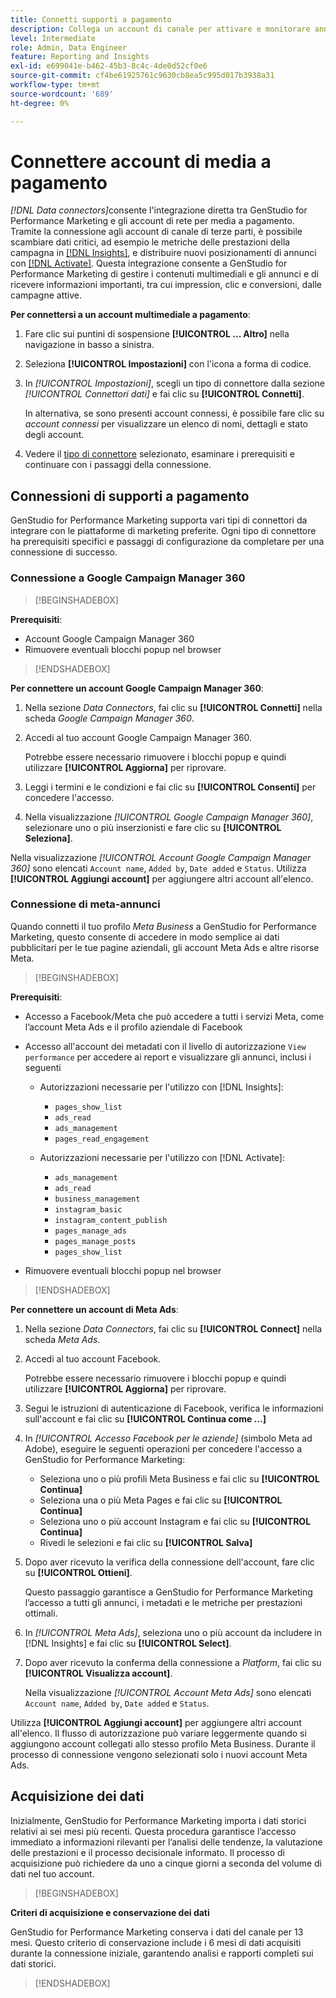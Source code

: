 ```yaml
---
title: Connetti supporti a pagamento
description: Collega un account di canale per attivare e monitorare annunci e contenuti multimediali con Adobe GenStudio for Performance Marketing.
level: Intermediate
role: Admin, Data Engineer
feature: Reporting and Insights
exl-id: e699041e-b462-45b3-8c4c-4de0d52cf0e6
source-git-commit: cf4be61925761c9630cb8ea5c995d017b3938a31
workflow-type: tm+mt
source-wordcount: '689'
ht-degree: 0%

---
```


# Connettere account di media a pagamento

_[!DNL Data connectors]_&#x200B;consente l&#39;integrazione diretta tra GenStudio for Performance Marketing e gli account di rete per media a pagamento. Tramite la connessione agli account di canale di terze parti, è possibile scambiare dati critici, ad esempio le metriche delle prestazioni della campagna in [[!DNL Insights]](/help/user-guide/insights/overview.md), e distribuire nuovi posizionamenti di annunci con [[!DNL Activate]](/help/user-guide/activation/overview.md). Questa integrazione consente a GenStudio for Performance Marketing di gestire i contenuti multimediali e gli annunci e di ricevere informazioni importanti, tra cui impression, clic e conversioni, dalle campagne attive.

**Per connettersi a un account multimediale a pagamento**:

1. Fare clic sui puntini di sospensione **[!UICONTROL ... Altro]** nella navigazione in basso a sinistra.

1. Seleziona **[!UICONTROL Impostazioni]** con l&#39;icona a forma di codice.

1. In _[!UICONTROL Impostazioni]_, scegli un tipo di connettore dalla sezione _[!UICONTROL Connettori dati]_ e fai clic su **[!UICONTROL Connetti]**.

   In alternativa, se sono presenti account connessi, è possibile fare clic su _account connessi_ per visualizzare un elenco di nomi, dettagli e stato degli account.

1. Vedere il [tipo di connettore](#connector-types) selezionato, esaminare i prerequisiti e continuare con i passaggi della connessione.

## Connessioni di supporti a pagamento

GenStudio for Performance Marketing supporta vari tipi di connettori da integrare con le piattaforme di marketing preferite. Ogni tipo di connettore ha prerequisiti specifici e passaggi di configurazione da completare per una connessione di successo.

### Connessione a Google Campaign Manager 360

>[!BEGINSHADEBOX]

**Prerequisiti**:

- Account Google Campaign Manager 360
- Rimuovere eventuali blocchi popup nel browser

>[!ENDSHADEBOX]

**Per connettere un account Google Campaign Manager 360**:

1. Nella sezione _Data Connectors_, fai clic su **[!UICONTROL Connetti]** nella scheda _Google Campaign Manager 360_.

1. Accedi al tuo account Google Campaign Manager 360.

   Potrebbe essere necessario rimuovere i blocchi popup e quindi utilizzare **[!UICONTROL Aggiorna]** per riprovare.

1. Leggi i termini e le condizioni e fai clic su **[!UICONTROL Consenti]** per concedere l&#39;accesso.

1. Nella visualizzazione _[!UICONTROL Google Campaign Manager 360]_, selezionare uno o più inserzionisti e fare clic su **[!UICONTROL Seleziona]**.

Nella visualizzazione _[!UICONTROL Account Google Campaign Manager 360]_ sono elencati `Account name`, `Added by`, `Date added` e `Status`. Utilizza **[!UICONTROL Aggiungi account]** per aggiungere altri account all&#39;elenco.

### Connessione di meta-annunci

Quando connetti il tuo profilo _Meta Business_ a GenStudio for Performance Marketing, questo consente di accedere in modo semplice ai dati pubblicitari per le tue pagine aziendali, gli account Meta Ads e altre risorse Meta.

>[!BEGINSHADEBOX]

**Prerequisiti**:

- Accesso a Facebook/Meta che può accedere a tutti i servizi Meta, come l’account Meta Ads e il profilo aziendale di Facebook
- Accesso all&#39;account dei metadati con il livello di autorizzazione `View performance` per accedere ai report e visualizzare gli annunci, inclusi i seguenti
   - Autorizzazioni necessarie per l&#39;utilizzo con [!DNL Insights]:

      - `pages_show_list`
      - `ads_read`
      - `ads_management`
      - `pages_read_engagement`

   - Autorizzazioni necessarie per l&#39;utilizzo con [!DNL Activate]:

      - `ads_management`
      - `ads_read`
      - `business_management`
      - `instagram_basic`
      - `instagram_content_publish`
      - `pages_manage_ads`
      - `pages_manage_posts`
      - `pages_show_list`

- Rimuovere eventuali blocchi popup nel browser

>[!ENDSHADEBOX]

**Per connettere un account di Meta Ads**:

1. Nella sezione _Data Connectors_, fai clic su **[!UICONTROL Connect]** nella scheda _Meta Ads_.

1. Accedi al tuo account Facebook.

   Potrebbe essere necessario rimuovere i blocchi popup e quindi utilizzare **[!UICONTROL Aggiorna]** per riprovare.

1. Segui le istruzioni di autenticazione di Facebook, verifica le informazioni sull&#39;account e fai clic su **[!UICONTROL Continua come ...]**

1. In _[!UICONTROL Accesso Facebook per le aziende]_ (simbolo Meta ad Adobe), eseguire le seguenti operazioni per concedere l&#39;accesso a GenStudio for Performance Marketing:

   - Seleziona uno o più profili Meta Business e fai clic su **[!UICONTROL Continua]**
   - Seleziona una o più Meta Pages e fai clic su **[!UICONTROL Continua]**
   - Seleziona uno o più account Instagram e fai clic su **[!UICONTROL Continua]**
   - Rivedi le selezioni e fai clic su **[!UICONTROL Salva]**

1. Dopo aver ricevuto la verifica della connessione dell&#39;account, fare clic su **[!UICONTROL Ottieni]**.

   Questo passaggio garantisce a GenStudio for Performance Marketing l’accesso a tutti gli annunci, i metadati e le metriche per prestazioni ottimali.

1. In _[!UICONTROL Meta Ads]_, seleziona uno o più account da includere in [!DNL Insights] e fai clic su **[!UICONTROL Select]**.

1. Dopo aver ricevuto la conferma della connessione a _Platform_, fai clic su **[!UICONTROL Visualizza account]**.

   Nella visualizzazione _[!UICONTROL Account Meta Ads]_ sono elencati `Account name`, `Added by`, `Date added` e `Status`.

Utilizza **[!UICONTROL Aggiungi account]** per aggiungere altri account all&#39;elenco. Il flusso di autorizzazione può variare leggermente quando si aggiungono account collegati allo stesso profilo Meta Business. Durante il processo di connessione vengono selezionati solo i nuovi account Meta Ads.

## Acquisizione dei dati

Inizialmente, GenStudio for Performance Marketing importa i dati storici relativi ai sei mesi più recenti. Questa procedura garantisce l’accesso immediato a informazioni rilevanti per l’analisi delle tendenze, la valutazione delle prestazioni e il processo decisionale informato. Il processo di acquisizione può richiedere da uno a cinque giorni a seconda del volume di dati nel tuo account.

>[!BEGINSHADEBOX]

**Criteri di acquisizione e conservazione dei dati**

GenStudio for Performance Marketing conserva i dati del canale per 13 mesi. Questo criterio di conservazione include i 6 mesi di dati acquisiti durante la connessione iniziale, garantendo analisi e rapporti completi sui dati storici.

>[!ENDSHADEBOX]
